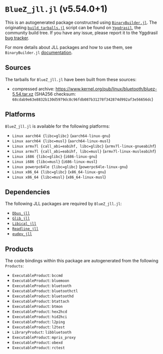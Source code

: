# `BlueZ_jll.jl` (v5.54.0+1)

This is an autogenerated package constructed using [`BinaryBuilder.jl`](https://github.com/JuliaPackaging/BinaryBuilder.jl). The originating [`build_tarballs.jl`](https://github.com/JuliaPackaging/Yggdrasil/blob/daac1c2a3ad25af7d2a321b218eb9d3ec0e4df94/B/BlueZ/build_tarballs.jl) script can be found on [`Yggdrasil`](https://github.com/JuliaPackaging/Yggdrasil/), the community build tree.  If you have any issue, please report it to the Yggdrasil [bug tracker](https://github.com/JuliaPackaging/Yggdrasil/issues).

For more details about JLL packages and how to use them, see `BinaryBuilder.jl` [documentation](https://juliapackaging.github.io/BinaryBuilder.jl/dev/jll/).

## Sources

The tarballs for `BlueZ_jll.jl` have been built from these sources:

* compressed archive: https://www.kernel.org/pub/linux/bluetooth/bluez-5.54.tar.xz (SHA256 checksum: `68cdab9e63e8832b130d5979dc8c96fdb087b31278f342874d992af3e56656dc`)

## Platforms

`BlueZ_jll.jl` is available for the following platforms:

* `Linux aarch64 {libc=glibc}` (`aarch64-linux-gnu`)
* `Linux aarch64 {libc=musl}` (`aarch64-linux-musl`)
* `Linux armv7l {call_abi=eabihf, libc=glibc}` (`armv7l-linux-gnueabihf`)
* `Linux armv7l {call_abi=eabihf, libc=musl}` (`armv7l-linux-musleabihf`)
* `Linux i686 {libc=glibc}` (`i686-linux-gnu`)
* `Linux i686 {libc=musl}` (`i686-linux-musl`)
* `Linux powerpc64le {libc=glibc}` (`powerpc64le-linux-gnu`)
* `Linux x86_64 {libc=glibc}` (`x86_64-linux-gnu`)
* `Linux x86_64 {libc=musl}` (`x86_64-linux-musl`)

## Dependencies

The following JLL packages are required by `BlueZ_jll.jl`:

* [`Dbus_jll`](https://github.com/JuliaBinaryWrappers/Dbus_jll.jl)
* [`Glib_jll`](https://github.com/JuliaBinaryWrappers/Glib_jll.jl)
* [`Libical_jll`](https://github.com/JuliaBinaryWrappers/Libical_jll.jl)
* [`Readline_jll`](https://github.com/JuliaBinaryWrappers/Readline_jll.jl)
* [`eudev_jll`](https://github.com/JuliaBinaryWrappers/eudev_jll.jl)

## Products

The code bindings within this package are autogenerated from the following `Products`:

* `ExecutableProduct`: `bccmd`
* `ExecutableProduct`: `bluemoon`
* `ExecutableProduct`: `bluetooth`
* `ExecutableProduct`: `bluetoothctl`
* `ExecutableProduct`: `bluetoothd`
* `ExecutableProduct`: `btattach`
* `ExecutableProduct`: `btmon`
* `ExecutableProduct`: `hex2hcd`
* `ExecutableProduct`: `hid2hci`
* `ExecutableProduct`: `l2ping`
* `ExecutableProduct`: `l2test`
* `LibraryProduct`: `libbluetooth`
* `ExecutableProduct`: `mpris_proxy`
* `ExecutableProduct`: `obexd`
* `ExecutableProduct`: `rctest`
